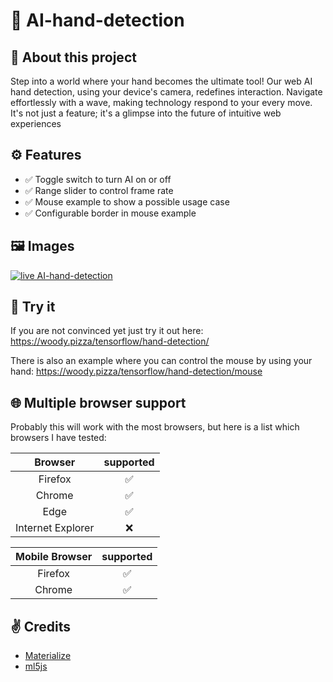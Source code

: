 # 🤖 AI-hand-detection
## 👋 About this project
Step into a world where your hand becomes the ultimate tool! Our web AI hand detection, using your device's camera, redefines interaction. Navigate effortlessly with a wave, making technology respond to your every move. It's not just a feature; it's a glimpse into the future of intuitive web experiences

## ⚙️ Features

- ✅ Toggle switch to turn AI on or off
- ✅ Range slider to control frame rate
- ✅ Mouse example to show a possible usage case
- ✅ Configurable border in mouse example

## 🖼️ Images
<a href="https://ibb.co/T15LJDH"><img src="https://i.ibb.co/Vx8mb0v/Screenshot-2021-04-08-AI-hand-detection.png" alt="live AI-hand-detection"></a>

## 💪 Try it
If you are not convinced yet just try it out here: https://woody.pizza/tensorflow/hand-detection/

There is also an example where you can control the mouse by using your hand: https://woody.pizza/tensorflow/hand-detection/mouse

## 🌐 Multiple browser support
Probably this will work with the most browsers, but here is a list which browsers I have tested: 

|      Browser      | supported |
|:-----------------:|:---------:|
|      Firefox      |     ✅     |
|      Chrome       |     ✅     |
|        Edge       |     ✅     |
| Internet Explorer |     ❌     |

| Mobile Browser | supported |
|:--------------:|:---------:|
|     Firefox    |     ✅     |
|     Chrome     |     ✅     |

## ✌️ Credits
- [Materialize](https://materializecss.com/)
- [ml5js](https://ml5js.org/)
